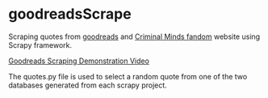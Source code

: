 # goodreadsScrape

Scraping quotes from [goodreads](https://www.goodreads.com/quotes) and [Criminal Minds fandom](http://criminalminds.wikia.com/wiki/Extreme_Aggressor) website using Scrapy framework.

[Goodreads Scraping Demonstration Video](https://youtu.be/0nZCCQLHfIo)

The quotes.py file is used to select a random quote from one of the two databases generated from each scrapy project.